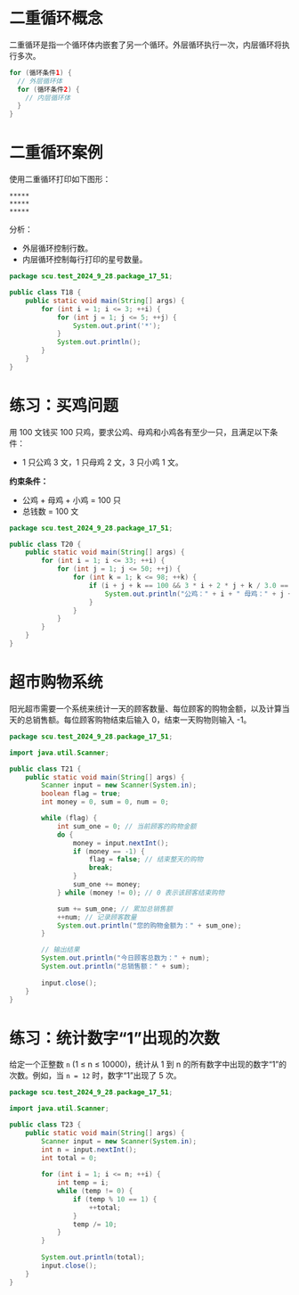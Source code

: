 # 二重循环概念

二重循环是指一个循环体内嵌套了另一个循环。外层循环执行一次，内层循环将执行多次。

```java
for (循环条件1) {
  // 外层循环体
  for (循环条件2) {
    // 内层循环体
  }
}
```

# 二重循环案例

使用二重循环打印如下图形：

```
*****
*****
*****
```

分析：  
- 外层循环控制行数。
- 内层循环控制每行打印的星号数量。

```java
package scu.test_2024_9_28.package_17_51;

public class T18 {
    public static void main(String[] args) {
        for (int i = 1; i <= 3; ++i) {
            for (int j = 1; j <= 5; ++j) {
                System.out.print('*');
            }
            System.out.println();
        }
    }
}
```

# 练习：买鸡问题

用 100 文钱买 100 只鸡，要求公鸡、母鸡和小鸡各有至少一只，且满足以下条件：
- 1 只公鸡 3 文，1 只母鸡 2 文，3 只小鸡 1 文。

**约束条件：**
- 公鸡 + 母鸡 + 小鸡 = 100 只
- 总钱数 = 100 文

```java
package scu.test_2024_9_28.package_17_51;

public class T20 {
    public static void main(String[] args) {
        for (int i = 1; i <= 33; ++i) {
            for (int j = 1; j <= 50; ++j) {
                for (int k = 1; k <= 98; ++k) { 
                    if (i + j + k == 100 && 3 * i + 2 * j + k / 3.0 == 100) {
                        System.out.println("公鸡：" + i + " 母鸡：" + j + " 小鸡：" + k);
                    }
                }
            }
        }
    }
}
```

# 超市购物系统

阳光超市需要一个系统来统计一天的顾客数量、每位顾客的购物金额，以及计算当天的总销售额。每位顾客购物结束后输入 0，结束一天购物则输入 -1。

```java
package scu.test_2024_9_28.package_17_51;

import java.util.Scanner;

public class T21 {
    public static void main(String[] args) {
        Scanner input = new Scanner(System.in);
        boolean flag = true;
        int money = 0, sum = 0, num = 0;

        while (flag) {
            int sum_one = 0; // 当前顾客的购物金额
            do {
                money = input.nextInt();
                if (money == -1) {
                    flag = false; // 结束整天的购物
                    break;
                }
                sum_one += money;
            } while (money != 0); // 0 表示该顾客结束购物

            sum += sum_one; // 累加总销售额
            ++num; // 记录顾客数量
            System.out.println("您的购物金额为：" + sum_one);
        }

        // 输出结果
        System.out.println("今日顾客总数为：" + num);
        System.out.println("总销售额：" + sum);
        
        input.close();
    }
}
```

# 练习：统计数字“1”出现的次数

给定一个正整数 `n` (1 ≤ n ≤ 10000)，统计从 1 到 n 的所有数字中出现的数字“1”的次数。例如，当 `n = 12` 时，数字“1”出现了 5 次。

```java
package scu.test_2024_9_28.package_17_51;

import java.util.Scanner;

public class T23 {
    public static void main(String[] args) {
        Scanner input = new Scanner(System.in);
        int n = input.nextInt();
        int total = 0;
        
        for (int i = 1; i <= n; ++i) {
            int temp = i;
            while (temp != 0) {
                if (temp % 10 == 1) {
                    ++total;
                }
                temp /= 10;
            }
        }
        
        System.out.println(total);
        input.close();
    }
}
```
